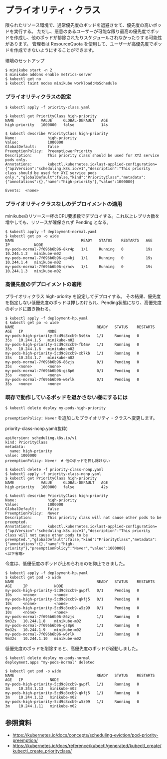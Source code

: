 # プライオリティ・クラス

限られたリソース環境で、通常優先度のポッドを退避させて、優先度の高いポッドを実行する。
ただし、悪意のあるユーザーが可能な限り最高の優先度でポッドを作成し、他のポッドが排除されたりスケジュールされなかったりする可能性があります。
管理者は ResourceQuota を使用して、ユーザーが高優先度でポッドを作成できないようにすることができます。



環境のセットアップ
```
$ minikube start -n 2
$ minikube addons enable metrics-server
$ kubectl get no
$ kubectl taint nodes minikube workload:NoSchedule
```

### プライオリティクラスの設定
```
$ kubectl apply -f priority-class.yaml 

$ kubectl get PriorityClass high-priority
NAME            VALUE     GLOBAL-DEFAULT   AGE
high-priority   1000000   false            14s

$ kubectl describe PriorityClass high-priority
Name:              high-priority
Value:             1000000
GlobalDefault:     false
PreemptionPolicy:  PreemptLowerPriority
Description:       This priority class should be used for XYZ service pods only.
Annotations:       kubectl.kubernetes.io/last-applied-configuration={"apiVersion":"scheduling.k8s.io/v1","description":"This priority class should be used for XYZ service pods only.","globalDefault":false,"kind":"PriorityClass","metadata":{"annotations":{},"name":"high-priority"},"value":1000000}

Events:  <none>
```

### プライオリティクラスなしのデプロイメントの適用
minikubeのリソース一杯のCPU要求数でデプロイする。これ以上レプリカ数を増やしても、リソースが確保されず Pending となる。
```
$ kubectl apply -f deployment-normal.yaml
$ kubectl get po -o wide
NAME                              READY   STATUS    RESTARTS   AGE   IP           NODE
my-pods-normal-7f696b6b96-8kr4p   1/1     Running   0          19s   10.244.1.2   minikube-m02
my-pods-normal-7f696b6b96-cp4bj   1/1     Running   0          19s   10.244.1.4   minikube-m02
my-pods-normal-7f696b6b96-qrncv   1/1     Running   0          19s   10.244.1.3   minikube-m02
```

 ### 高優先度のデプロイメントの適用
 プライオリィクラス high-priority を設定してデプロイする。
 その結果、優先度を指定しない低優先度のポッドは押しのけられ、Pending状態になり、高優先度のポッドに置き換わる。
```
$ kubectl apply -f deployment-hp.yaml 
$ kubectl get po -o wide
NAME                                     READY   STATUS    RESTARTS   AGE   IP           NODE
my-pods-high-priority-5cd9c8ccb9-5s6kn   1/1     Running   0          35s   10.244.1.5   minikube-m02
my-pods-high-priority-5cd9c8ccb9-fb4mv   1/1     Running   0          35s   10.244.1.6   minikube-m02
my-pods-high-priority-5cd9c8ccb9-xb7kb   1/1     Running   0          35s   10.244.1.7   minikube-m02
my-pods-normal-7f696b6b96-86zjs          0/1     Pending   0          35s   <none>       <none>
my-pods-normal-7f696b6b96-gs8p6          0/1     Pending   0          35s   <none>       <none>
my-pods-normal-7f696b6b96-w6rlk          0/1     Pending   0          35s   <none>       <none>
```



### 既存で動作しているポッドを退かさない様にするには

```
$ kubectl delete deploy my-pods-high-priority
```

`preemptionPolicy: Never` を追加したプライオリティ・クラスへ変更します。

priority-class-nonp.yaml(抜粋)
```
apiVersion: scheduling.k8s.io/v1
kind: PriorityClass
metadata:
  name: high-priority
value: 1000000
preemptionPolicy: Never  # 他のポッドを押し除けない
```


```
$ kubectl delete -f priority-class-nonp.yaml
$ kubectl apply -f priority-class-nonp.yaml 
$ kubectl get PriorityClass high-priority
NAME            VALUE     GLOBAL-DEFAULT   AGE
high-priority   1000000   false            42s

$ kubectl describe PriorityClass high-priority
Name:              high-priority
Value:             1000000
GlobalDefault:     false
PreemptionPolicy:  Never
Description:       This priority class will not cause other pods to be preempted.
Annotations:       kubectl.kubernetes.io/last-applied-configuration={"apiVersion":"scheduling.k8s.io/v1","description":"This priority class will not cause other pods to be preempted.","globalDefault":false,"kind":"PriorityClass","metadata":{"annotations":{},"name":"high-priority"},"preemptionPolicy":"Never","value":1000000}
<以下省略>
```

今度は、低優伝度のポッドが止められるのを抑止できました。
```
$ kubectl apply -f deployment-hp.yaml 
$ kubectl get pod -o wide
NAME                                     READY   STATUS    RESTARTS   AGE     IP            NODE
my-pods-high-priority-5cd9c8ccb9-gwpfl   0/1     Pending   0          10s     <none>        <none>
my-pods-high-priority-5cd9c8ccb9-qkfj5   0/1     Pending   0          10s     <none>        <none>
my-pods-high-priority-5cd9c8ccb9-w5z99   0/1     Pending   0          10s     <none>        <none>
my-pods-normal-7f696b6b96-86zjs          1/1     Running   0          9m32s   10.244.1.8    minikube-m02
my-pods-normal-7f696b6b96-gs8p6          1/1     Running   0          9m32s   10.244.1.9    minikube-m02
my-pods-normal-7f696b6b96-w6rlk          1/1     Running   0          9m32s   10.244.1.10   minikube-m02
```

低優先度のポッドを削除すると、高優先度のポッドが起動しました。
```
$ kubectl delete deploy my-pods-normal
deployment.apps "my-pods-normal" deleted

$ kubectl get pod -o wide
NAME                                     READY   STATUS    RESTARTS   AGE   IP            NODE
my-pods-high-priority-5cd9c8ccb9-gwpfl   1/1     Running   0          3m    10.244.1.13   minikube-m02
my-pods-high-priority-5cd9c8ccb9-qkfj5   1/1     Running   0          3m    10.244.1.12   minikube-m02
my-pods-high-priority-5cd9c8ccb9-w5z99   1/1     Running   0          3m    10.244.1.11   minikube-m02
```

## 参照資料
- https://kubernetes.io/docs/concepts/scheduling-eviction/pod-priority-preemption/
- https://kubernetes.io/docs/reference/kubectl/generated/kubectl_create/kubectl_create_priorityclass/
